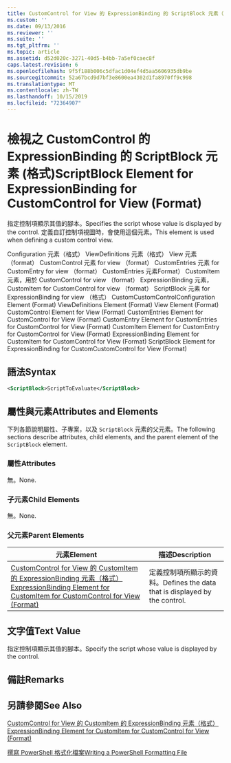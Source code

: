```yaml
---
title: CustomControl for View 的 ExpressionBinding 的 ScriptBlock 元素（格式） |Microsoft Docs
ms.custom: ''
ms.date: 09/13/2016
ms.reviewer: ''
ms.suite: ''
ms.tgt_pltfrm: ''
ms.topic: article
ms.assetid: d52d020c-3271-40d5-b4bb-7a5ef0caec8f
caps.latest.revision: 6
ms.openlocfilehash: 9f5f188b006c5dfac1d04ef4d5aa5606935db9be
ms.sourcegitcommit: 52a67bcd9d7bf3e8600ea4302d1fa8970ff9c998
ms.translationtype: MT
ms.contentlocale: zh-TW
ms.lasthandoff: 10/15/2019
ms.locfileid: "72364907"
---
```

# <a name="scriptblock-element-for-expressionbinding-for-customcontrol-for-view-format"></a><span data-ttu-id="31bbd-102">檢視之 CustomControl 的 ExpressionBinding 的 ScriptBlock 元素 (格式)</span><span class="sxs-lookup"><span data-stu-id="31bbd-102">ScriptBlock Element for ExpressionBinding for CustomControl for View (Format)</span></span>

<span data-ttu-id="31bbd-103">指定控制項顯示其值的腳本。</span><span class="sxs-lookup"><span data-stu-id="31bbd-103">Specifies the script whose value is displayed by the control.</span></span> <span data-ttu-id="31bbd-104">定義自訂控制項視圖時，會使用這個元素。</span><span class="sxs-lookup"><span data-stu-id="31bbd-104">This element is used when defining a custom control view.</span></span>

<span data-ttu-id="31bbd-105">Configuration 元素（格式） ViewDefinitions 元素（格式） View 元素（format） CustomControl 元素 for view （format） CustomEntries 元素 for CustomEntry for view （format） CustomEntries 元素Format） CustomItem 元素，用於 CustomControl for view （format） ExpressionBinding 元素，CustomItem for CustomControl for view （format） ScriptBlock 元素 for ExpressionBinding for view （格式） CustomCustomControl</span><span class="sxs-lookup"><span data-stu-id="31bbd-105">Configuration Element (Format) ViewDefinitions Element (Format) View Element (Format) CustomControl Element for View (Format) CustomEntries Element for CustomControl for View (Format) CustomEntry Element for CustomEntries for CustomControl for View (Format) CustomItem Element for CustomEntry for CustomControl for View (Format) ExpressionBinding Element for CustomItem for CustomControl for View (Format) ScriptBlock Element for ExpressionBinding for CustomCustomControl for View (Format)</span></span>

## <a name="syntax"></a><span data-ttu-id="31bbd-106">語法</span><span class="sxs-lookup"><span data-stu-id="31bbd-106">Syntax</span></span>

```xml
<ScriptBlock>ScriptToEvaluate</ScriptBlock>
```

## <a name="attributes-and-elements"></a><span data-ttu-id="31bbd-107">屬性與元素</span><span class="sxs-lookup"><span data-stu-id="31bbd-107">Attributes and Elements</span></span>

<span data-ttu-id="31bbd-108">下列各節說明屬性、子專案，以及 `ScriptBlock` 元素的父元素。</span><span class="sxs-lookup"><span data-stu-id="31bbd-108">The following sections describe attributes, child elements, and the parent element of the `ScriptBlock` element.</span></span>

### <a name="attributes"></a><span data-ttu-id="31bbd-109">屬性</span><span class="sxs-lookup"><span data-stu-id="31bbd-109">Attributes</span></span>

<span data-ttu-id="31bbd-110">無。</span><span class="sxs-lookup"><span data-stu-id="31bbd-110">None.</span></span>

### <a name="child-elements"></a><span data-ttu-id="31bbd-111">子元素</span><span class="sxs-lookup"><span data-stu-id="31bbd-111">Child Elements</span></span>

<span data-ttu-id="31bbd-112">無。</span><span class="sxs-lookup"><span data-stu-id="31bbd-112">None.</span></span>

### <a name="parent-elements"></a><span data-ttu-id="31bbd-113">父元素</span><span class="sxs-lookup"><span data-stu-id="31bbd-113">Parent Elements</span></span>

|<span data-ttu-id="31bbd-114">元素</span><span class="sxs-lookup"><span data-stu-id="31bbd-114">Element</span></span>|<span data-ttu-id="31bbd-115">描述</span><span class="sxs-lookup"><span data-stu-id="31bbd-115">Description</span></span>|
|-------------|-----------------|
|[<span data-ttu-id="31bbd-116">CustomControl for View 的 CustomItem 的 ExpressionBinding 元素（格式）</span><span class="sxs-lookup"><span data-stu-id="31bbd-116">ExpressionBinding Element for CustomItem for CustomControl for View (Format)</span></span>](./expressionbinding-element-for-customitem-for-customcontrol-for-view-format.md)|<span data-ttu-id="31bbd-117">定義控制項所顯示的資料。</span><span class="sxs-lookup"><span data-stu-id="31bbd-117">Defines the data that is displayed by the control.</span></span>|

## <a name="text-value"></a><span data-ttu-id="31bbd-118">文字值</span><span class="sxs-lookup"><span data-stu-id="31bbd-118">Text Value</span></span>

<span data-ttu-id="31bbd-119">指定控制項顯示其值的腳本。</span><span class="sxs-lookup"><span data-stu-id="31bbd-119">Specify the script whose value is displayed by the control.</span></span>

## <a name="remarks"></a><span data-ttu-id="31bbd-120">備註</span><span class="sxs-lookup"><span data-stu-id="31bbd-120">Remarks</span></span>

## <a name="see-also"></a><span data-ttu-id="31bbd-121">另請參閱</span><span class="sxs-lookup"><span data-stu-id="31bbd-121">See Also</span></span>

[<span data-ttu-id="31bbd-122">CustomControl for View 的 CustomItem 的 ExpressionBinding 元素（格式）</span><span class="sxs-lookup"><span data-stu-id="31bbd-122">ExpressionBinding Element for CustomItem for CustomControl for View (Format)</span></span>](./expressionbinding-element-for-customitem-for-customcontrol-for-view-format.md)

[<span data-ttu-id="31bbd-123">撰寫 PowerShell 格式化檔案</span><span class="sxs-lookup"><span data-stu-id="31bbd-123">Writing a PowerShell Formatting File</span></span>](./writing-a-powershell-formatting-file.md)
